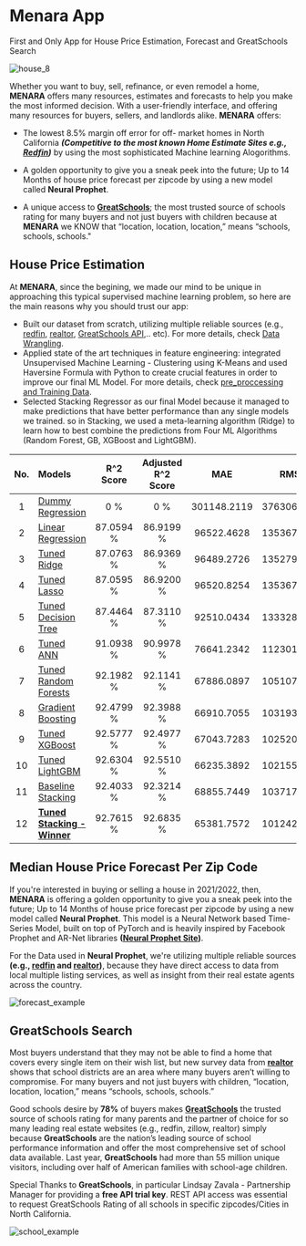 # Menara App
First and Only App for House Price Estimation, Forecast and GreatSchools Search

![house_8](https://user-images.githubusercontent.com/67468718/121798164-9ef30300-cbd9-11eb-822f-c4a996e184b7.JPG)

Whether you want to buy, sell, refinance, or even remodel a home, **MENARA** offers many resources, estimates and forecasts to help you make the most informed decision. 
With a user-friendly interface, and offering many resources for buyers, sellers, and landlords alike. **MENARA** offers:

  * The lowest 8.5% margin off error for off- market homes in North California ***(Competitive to the most known Home Estimate Sites e.g., [Redfin](https://www.redfin.com/redfin-estimate))*** by using the most sophisticated Machine learning Alogorithms.

  * A golden opportunity to give you a sneak peek into the future; Up to 14 Months of house price forecast per zipcode 
    by using a new model called **Neural Prophet**.
    
  * A unique access to **[GreatSchools](https://www.greatschools.org/)**; the most trusted source of schools rating for many buyers and not just buyers with children because at **MENARA**  we KNOW that “location, location, location,” means “schools, schools, schools."
 
## **House Price Estimation**

At **MENARA**, since the begining, we made our mind to be unique in approaching this typical supervised machine learning problem, so here are the main reasons why you should trust our app: 

  * Built our dataset from scratch, utilizing multiple reliable sources (e.g., [redfin](https://www.redfin.com/news/data-center/), [realtor](https://www.realtor.com/research/data/), [GreatSchools API](https://www.greatschools.org/),.. etc). For more details, check [Data Wrangling](https://github.com/akthammomani/Capstone-Project-2-Menara-App-Predicting-House-Prices-CA/tree/main/Notebooks/Data_Wrangling).
  * Applied state of the art techniques in feature engineering: integrated Unsupervised Machine Learning - Clustering using K-Means and used Haversine Formula with Python to create crucial features in order to improve our final ML Model. For more details, check [pre_proccessing and Training Data](https://github.com/akthammomani/Menara-App-Predict-House-Price-CA/tree/main/Notebooks/Pre_processing_Training_Data).
  * Selected Stacking Regressor as our final Model because it managed to make predictions that have better performance than any single models we trained. so in Stacking, we used a meta-learning algorithm (Ridge) to learn how to best combine the predictions from Four ML Algorithms (Random Forest, GB, XGBoost and LightGBM).

|No.|Models| R^2 Score|Adjusted R^2 Score  |  MAE  | RMSE|Variance Score|
|:----:|:----------------------|:-------:|:-------:|:----:|:----:|:----:|
|1|[Dummy Regression](https://github.com/akthammomani/Menara-App-Predict-House-Price-CA/blob/main/Notebooks/Modeling/Modeling_Dummy_Linear_Regression.ipynb)|0 %|0 %|301148.2119|376306.4570|0 %|
|2|[Linear Regression](https://github.com/akthammomani/Menara-App-Predict-House-Price-CA/blob/main/Notebooks/Modeling/Modeling_Dummy_Linear_Regression.ipynb) |87.0594 %|86.9199 %|96522.4628|135367.8835|87.0805 %|
|3|[Tuned Ridge](https://github.com/akthammomani/Menara-App-Predict-House-Price-CA/blob/main/Notebooks/Modeling/Modeling_Ridge_Regression_(L2_Regularization).ipynb)|87.0763 %|86.9369 %|96489.2726|135279.9288|87.0970 %|
|4|[Tuned Lasso](https://github.com/akthammomani/Menara-App-Predict-House-Price-CA/blob/main/Notebooks/Modeling/Modeling_Lasso_Regression_(L1_Regularization).ipynb)|87.0595 %|86.9200 %|96520.8254|135367.3967|87.0806 %|
|5|[Tuned Decision Tree](https://github.com/akthammomani/Menara-App-Predict-House-Price-CA/blob/main/Notebooks/Modeling/Modeling_Decision_Tree_Regression.ipynb)|87.4464 %|87.3110 %|92510.0434|133328.6903|87.4864 %|
|6|[Tuned ANN](https://github.com/akthammomani/Menara-App-Predict-House-Price-CA/blob/main/Notebooks/Modeling/Modeling_Neural_Networks_Keras_Tensorflow.ipynb)|91.0938 %|90.9978 %|76641.2342|112301.3342|91.1308 %|
|7|[Tuned Random Forests](https://github.com/akthammomani/Menara-App-Predict-House-Price-CA/blob/main/Notebooks/Modeling/Modeling_Random_Forest_Regression_V1.ipynb)|92.1982 %|92.1141 %|67886.0897|105107.8895|92.2170 %|
|8|[Gradient Boosting]()   |92.4799 %|92.3988 %|66910.7055|103193.3274|92.4863 %|
|9|[Tuned XGBoost](https://github.com/akthammomani/Menara-App-Predict-House-Price-CA/blob/main/Notebooks/Modeling/Modeling_XGBoost_Regression.ipynb)   |92.5777 %|92.4977 %|67043.7283|102520.0032|92.5786 %|
|10|[Tuned LightGBM](https://github.com/akthammomani/Menara-App-Predict-House-Price-CA/blob/main/Notebooks/Modeling/Modeling_LightGBM_Regression.ipynb)|92.6304 %|92.5510 %|66235.3892|102155.1713|92.6406 %|
|11|[Baseline Stacking](https://github.com/akthammomani/Menara-App-Predict-House-Price-CA/blob/main/Notebooks/Modeling/Modeling_Stacking_Regression_Final_APP.ipynb)|92.4033 %|92.3214 %|68855.7449|103717.3961|92.4168 %|
|12|[**Tuned Stacking - Winner** ](https://github.com/akthammomani/Menara-App-Predict-House-Price-CA/blob/main/Notebooks/Modeling/Modeling_Stacking_Regression_Final_APP.ipynb)  |92.7615 %|92.6835 %|65381.7572|101242.5730|92.7760 %|


## **Median House Price Forecast Per Zip Code**

If you're interested in buying or selling a house in 2021/2022, then, **MENARA** is offering a golden opportunity to give you a sneak peek into the future; Up to 14 Months of house price forecast per zipcode by using a new model called **Neural Prophet**. This model is a Neural Network based Time-Series Model, built on top of PyTorch and is heavily inspired by Facebook Prophet and AR-Net libraries **([Neural Prophet Site](http://neuralprophet.com/))**.

For the Data used in **Neural Prophet**, we're utilizing multiple reliable sources **(e.g., [redfin](https://www.redfin.com/news/data-center/) and [realtor](https://www.realtor.com/research/data/))**, because they have direct access to data from local multiple listing services, as well as insight from their real estate agents across the country.

![forecast_example](https://user-images.githubusercontent.com/67468718/121798466-62c0a200-cbdb-11eb-88cd-acc097b86526.JPG)

## **GreatSchools Search**

Most buyers understand that they may not be able to find a home that covers every single item on their wish list, but new survey data from **[realtor](http://wwww.realtor.com)** shows that school districts are an 
area where many buyers aren’t willing to compromise. For many buyers and not just buyers with children, “location, location, location,” means “schools, schools, schools.”

Good schools desire by **78%** of buyers makes **[GreatSchools](https://www.greatschools.org/)** the trusted source of schools rating for many parents and the partner of choice for so many leading real estate websites (e.g., redfin, zillow, realtor) simply because **GreatSchools** are the nation’s leading source of school performance information and offer the most comprehensive set of school data available. Last year,  **GreatSchools** had more than 55 million unique visitors, including over half of American families with school-age children.

Special Thanks to **GreatSchools**, in particular Lindsay Zavala - Partnership Manager for providing a **free API trial key**. REST API access was essential to request GreatSchools Rating of all schools in specific zipcodes/Cities in North California.

![school_example](https://user-images.githubusercontent.com/67468718/121798875-9f8d9880-cbdd-11eb-8af8-a52b07639181.JPG)

